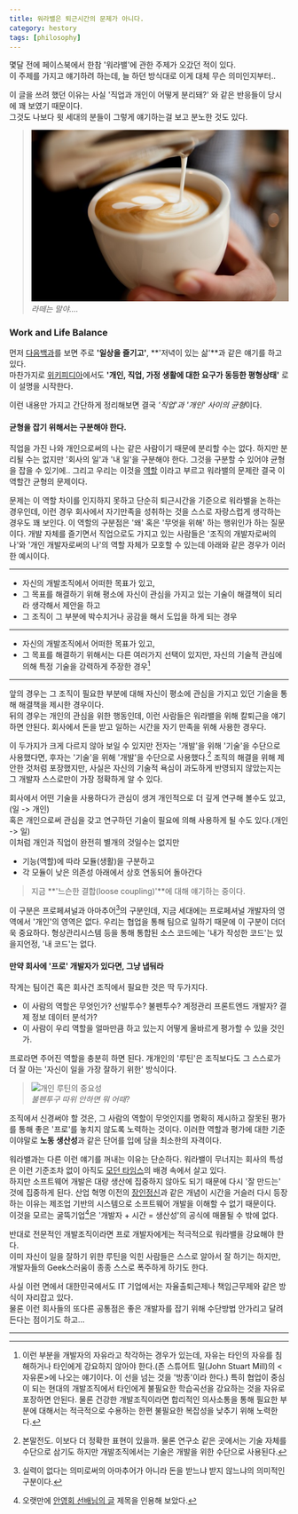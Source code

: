 ```yaml
---
title: 워라밸은 퇴근시간의 문제가 아니다.
category: hestory
tags: [philosophy]
---
```


몇달 전에 페이스북에서 한참 '워라밸'에 관한 주제가 오갔던 적이 있다.   
이 주제를 가지고 얘기하려 하는데, 늘 하던 방식대로 이게 대체 무슨 의미인지부터..

이 글을 쓰려 했던 이유는 사실 '직업과 개인이 어떻게 분리돼?' 와 같은 반응들이 당시에 꽤 보였기 때문이다.   
그것도 나보다 윗 세대의 분들이 그렇게 얘기하는걸 보고 분노한 것도 있다.

> ![라떼](/images/190717/latte(라떼).jpg)   
>   *라떼는 말야....*

### Work and Life Balance

먼저 [다음백과](http://100.daum.net/encyclopedia/view/47XXXXXd1522)를 보면 주로 **'일상을 즐기고'**, **'저녁이 있는 삶'**과 같은 얘기를 하고 있다.      
마찬가지로 [위키피디아](https://en.wikipedia.org/wiki/Work%E2%80%93life_balance)에서도 **'개인, 직업, 가정 생활에 대한 요구가 동등한 평형상태'** 로 이 설명을 시작한다.

이런 내용만 가지고 간단하게 정리해보면 결국 *'직업'과 '개인' 사이의 균형*이다.


#### 균형을 잡기 위해서는 구분해야 한다.

직업을 가진 나와 개인으로써의 나는 같은 사람이기 때문에 분리할 수는 없다. 하지만 분리될 수는 없지만 '회사의 일'과 '내 일'을 구분해야 한다. 그것을 구분할 수 있어야 균형을 잡을 수 있기에..
그리고 우리는 이것을 [역할](http://100.daum.net/encyclopedia/view/24XXXXX65441) 이라고 부르고 워라밸의 문제란 결국 이 역할간 균형의 문제이다.

문제는 이 역할 차이를 인지하지 못하고 단순히 퇴근시간을 기준으로 워라밸을 논하는 경우인데, 이런 경우 회사에서 자기만족을 성취하는 것을 스스로 자랑스럽게 생각하는 경우도 꽤 보인다. 
이 역할의 구분점은 '왜' 혹은 '무엇을 위해' 하는 행위인가 하는 질문이다.
개발 자체를 즐기면서 직업으로도 가지고 있는 사람들은 '조직의 개발자로써의 나'와 '개인 개발자로써의 나'의 역할 자체가 모호할 수 있는데 아래와 같은 경우가 이러한 예시이다.

---
- 자신의 개발조직에서 어떠한 목표가 있고, 
- 그 목표를 해결하기 위해 평소에 자신이 관심을 가지고 있는 기술이 해결책이 되리라 생각해서 제안을 하고
- 그 조직이 그 부분에 박수치거나 공감을 해서 도입을 하게 되는 경우
      
---
- 자신의 개발조직에서 어떠한 목표가 있고, 
- 그 목표를 해결하기 위해서는 다른 여러가지 선택이 있지만, 자신의 기술적 관심에 의해 특정 기술을 강력하게 주장한 경우[^1]   

---

앞의 경우는 그 조직이 필요한 부분에 대해 자신이 평소에 관심을 가지고 있던 기술을 통해 해결책을 제시한 경우이다.   
뒤의 경우는 개인의 관심을 위한 행동인데, 이런 사람들은 워라밸을 위해 칼퇴근을 얘기하면 안된다. 회사에서 돈을 받고 일하는 시간을 자기 만족을 위해 사용한 경우다.

이 두가지가 크게 다르지 않아 보일 수 있지만 전자는 '개발'을 위해 '기술'을 수단으로 사용했다면, 후자는 '기술'을 위해 '개발'을 수단으로 사용했다.[^2]
조직의 해결을 위해 제안한 것처럼 포장했지만, 사실은 자신의 기술적 욕심이 과도하게 반영되지 않았는지는 그 개발자 스스로만이 가장 정확하게 알 수 있다.    

회사에서 어떤 기술을 사용하다가 관심이 생겨 개인적으로 더 깊게 연구해 볼수도 있고,(일 -> 개인)  
혹은 개인으로써 관심을 갖고 연구하던 기술이 필요에 의해 사용하게 될 수도 있다.(개인 -> 일)   
이처럼 개인과 직업이 완전히 별개의 것일수는 없지만   
- 기능(역할)에 따라 모듈(생활)을 구분하고 
- 각 모듈이 낮은 의존성 아래에서 상호 연동되어 돌아간다   

> 지금 **'느슨한 결합(loose coupling)'**에 대해 얘기하는 중이다.

이 구분은 프로페셔널과 아마추어[^3]의 구분인데, 지금 세대에는 프로페셔널 개발자의 영역에서 '개인'의 영역은 없다. 우리는 협업을 통해 팀으로 일하기 때문에 이 구분이 더더욱 중요하다. 형상관리시스템 등을 통해 통합된 소스 코드에는 '내가 작성한 코드'는 있을지언정, '내 코드'는 없다.


#### 만약 회사에 '프로' 개발자가 있다면, 그냥 냅둬라

작게는 팀이건 혹은 회사건 조직에서 필요한 것은 딱 두가지다.
- 이 사람의 역할은 무엇인가? 선발투수? 불펜투수? 계정관리 프론트엔드 개발자? 결제 정보 데이터 분석가?
- 이 사람이 우리 역할을 얼마만큼 하고 있는지 어떻게 올바르게 평가할 수 있을 것인가.

프로라면 주어진 역할을 충분히 하면 된다. 개개인의 '루틴'은 조직보다도 그 스스로가 더 잘 아는 '자신이 일을 가장 잘하기 위한' 방식이다.     
> ![개인 루틴의 중요성](https://upload.wikimedia.org/wikipedia/commons/thumb/7/7c/Hyun-Jin_Ryu_2013.jpg/279px-Hyun-Jin_Ryu_2013.jpg)   
> *불펜투구 따위 안하면 뭐 어때?*

조직에서 신경써야 할 것은, 그 사람의 역할이 무엇인지를 명확히 제시하고 잘못된 평가를 통해 좋은 '프로'를 놓치지 않도록 노력하는 것이다.
이러한 역할과 평가에 대한 기준이야말로 **노동 생산성**과 같은 단어를 입에 담을 최소한의 자격이다.      

워라밸과는 다른 이런 얘기를 꺼내는 이유는 단순하다. 워라밸이 무너지는 회사의 특성은 이런 기준조차 없이 아직도 [모던 타임스](http://100.daum.net/encyclopedia/view/178XX67700017)의 배경 속에서 살고 있다.   
하지만 소프트웨어 개발은 대량 생산에 집중하지 않아도 되기 때문에 다시 '잘 만드는' 것에 집중하게 된다. 산업 혁명 이전의 [장인정신](http://www.yes24.com/Product/Goods/20461940?scode=032&OzSrank=1)과 같은 개념이 시간을 거슬러 다시 등장하는 이유는 제조업 기반의 시스템으로 소프트웨어 개발을 이해할 수 없기 때문이다.    
이것을 모르는 굴뚝기업[^4]은 '개발자 + 시간 = 생산성'의 공식에 매몰될 수 밖에 없다.

반대로 전문적인 개발조직이라면 프로 개발자에게는 적극적으로 워라밸을 강요해야 한다.   
이미 자신이 일을 잘하기 위한 루틴을 익힌 사람들은 스스로 알아서 잘 하기는 하지만, 개발자들의 Geek스러움이 종종 스스로 폭주하게 하기도 한다.

사실 이런 면에서 대한민국에서도 IT 기업에서는 자율출퇴근제나 책임근무제와 같은 방식이 자리잡고 있다.   
물론 이런 회사들의 또다른 공통점은 좋은 개발자를 잡기 위해 수단방법 안가리고 달려 든다는 점이기도 하고...


---
[^1]: 이런 부분을 개발자의 자유라고 착각하는 경우가 있는데, 자유는 타인의 자유를 침해하거나 타인에게 강요하지 않아야 한다.(존 스튜어트 밀(John Stuart Mill)의 <자유론>에 나오는 얘기이다. 이 선을 넘는 것을 '방종'이라 한다.) 특히 협업이 중심이 되는 현대의 개발조직에서 타인에게 불필요한 학습곡선을 강요하는 것을 자유로 포장하면 안된다. 물론 건강한 개발조직이라면 합리적인 의사소통을 통해 필요한 부분에 대해서는 적극적으로 수용하는 한편 불필요한 복잡성을 낮추기 위해 노력한다. 
 
[^2]: 본말전도. 이보다 더 정확한 표현이 있을까. 물론 연구소 같은 곳에서는 기술 자체를 수단으로 삼기도 하지만 개발조직에서는 기술은 개발을 위한 수단으로 사용된다.

[^3]: 실력이 없다는 의미로써의 아마추어가 아니라 돈을 받느냐 받지 않느냐의 의미적인 구분이다.   
 
[^4]: 오랫만에 [안영회 선배님의 글](https://www.popit.kr/%ea%b5%b4%eb%9a%9d-%ea%b8%b0%ec%97%85%ec%9d%b4-%ec%96%b4%eb%96%bb%ea%b2%8c-%eb%94%94%ec%a7%80%ed%84%b8%ed%99%94-%ed%95%a0-%ec%88%98-%ec%9e%88%ec%9d%84%ea%b9%8c/) 제목을 인용해 보았다.